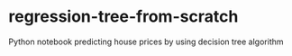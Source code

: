 # regression-tree-from-scratch
Python notebook predicting house prices by using decision tree algorithm
